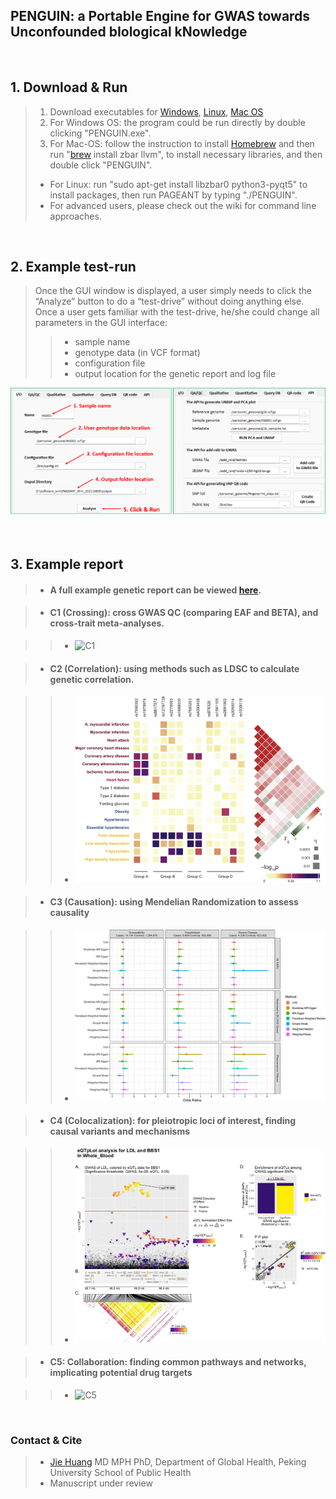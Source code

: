 
## PENGUIN: a Portable Engine for GWAS towards Unconfounded bIological kNowledge
<br/>


## 1. Download & Run

> 1. Download executables for [Windows](https://drive.google.com/file/d/1_mvYskEgSITqRBTBKbffBkdud0DCaXo5/view?usp=sharing), [Linux](https://drive.google.com/file/d/1zvgbGQJfpPJK3mL748cYrv83HgryEo-x/view?usp=sharing), [Mac OS](https://drive.google.com/file/d/18Pqs_NMOq5uXZunFSv2un72Tw3I5wyxX/view?usp=sharing)
> 2. For Windows OS: the program could be run directly by double clicking "PENGUIN.exe".
> 3. For Mac-OS: follow the instruction to install [Homebrew](https://raw.githubusercontent.com/Homebrew/install/HEAD/install.sh) and then run "[brew](https://brew.sh/) install zbar llvm", to install necessary libraries, and then double click "PENGUIN".
> - For Linux: run "sudo apt-get install libzbar0 python3-pyqt5" to install packages, then run PAGEANT by typing "./PENGUIN".
> - For advanced users, please check out the wiki for command line approaches.
<br/>


## 2. Example test-run 

> Once the GUI window is displayed, a user simply needs to click the “Analyze” button to do a “test-drive” without doing anything else.
> Once a user gets familiar with the test-drive, he/she could change all parameters in the GUI interface:
> > - sample name
> > - genotype data (in VCF format)
> > - configuration file
> > - output location for the genetic report and log file

![Q1](./images/Fig_GUI.png)

<br/>


## 3. Example report 

> - #### A full example genetic report can be viewed [here](https://pageant.me/Report.html). 

> - #### C1 (Crossing): cross GWAS QC (comparing EAF and BETA), and cross-trait meta-analyses.

> > - ![C1](./images/mhplot.png)

> - #### C2 (Correlation): using methods such as LDSC to calculate genetic correlation.

> > - ![C2](./images/correlation.png)

> - #### C3 (Causation): using Mendelian Randomization to assess causality

> > - ![C3](./images/mr.png)

> - #### C4 (Colocalization): for pleiotropic loci of interest, finding causal variants and mechanisms

> > - ![C4](./images/colocalization.png)

> - #### C5: Collaboration: finding common pathways and networks, implicating potential drug targets

> > - ![C5](./images/network.png)


<br/>

### Contact & Cite

> - [Jie Huang](jiehuang001@pku.edu.cn) MD MPH PhD, Department of Global Health, Peking University School of Public Health
> - Manuscript under review
